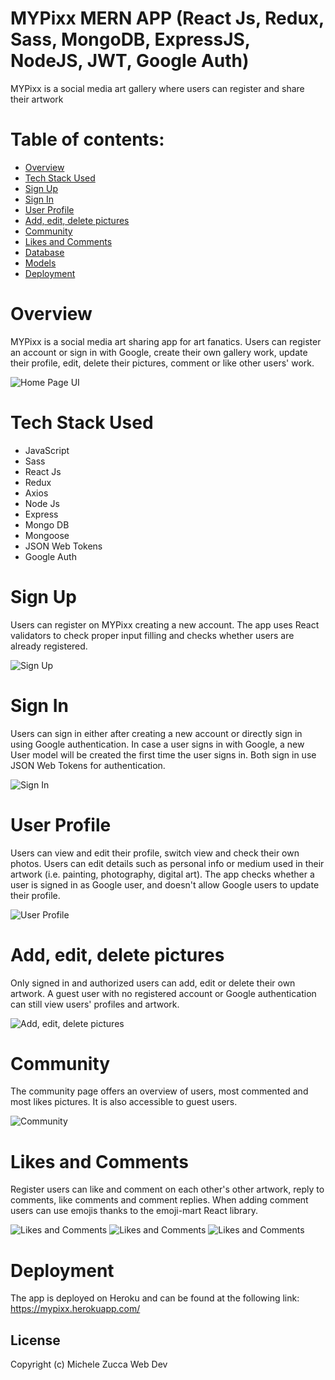 # MYPixx MERN APP (React Js, Redux, Sass, MongoDB, ExpressJS, NodeJS, JWT, Google Auth)
MYPixx is a social media art gallery where users can register and share their artwork

# Table of contents:

- [Overview](#overview)
- [Tech Stack Used](#tech-stack-used)
- [Sign Up](#sign-up)
- [Sign In](#sign-in)
- [User Profile](#user-profile)
- [Add, edit, delete pictures](#add-edit-delete-pictures)
- [Community](#community)
- [Likes and Comments](#likes-and-comments)
- [Database](#database)
- [Models](#models)
- [Deployment](#deployment)


# Overview
MYPixx is a social media art sharing app for art fanatics. Users can register an account or sign in with Google, create their own gallery work, update their profile, edit, delete their pictures, comment or like other users' work.

![Home Page UI](./readme-imgs/mypixx_home.png)

# Tech Stack Used
- JavaScript 
- Sass
- React Js 
- Redux
- Axios
- Node Js
- Express
- Mongo DB
- Mongoose
- JSON Web Tokens
- Google Auth

# Sign Up
Users can register on MYPixx creating a new account. The app uses React validators to check proper input filling and checks whether users are already registered. 

![Sign Up](./readme-imgs/mypixx_register.png)

# Sign In
Users can sign in either after creating a new account or directly sign in using Google authentication. In case a user signs in with Google, a new User model will be created the first time the user signs in. Both sign in use JSON Web Tokens for authentication.

![Sign In](./readme-imgs/mypixx_login.png)

# User Profile
Users can view and edit their profile, switch view and check their own photos. Users can edit details such as personal info or medium used in their artwork (i.e. painting, photography, digital art). The app checks whether a user is signed in as Google user, and doesn't allow Google users to update their profile.

![User Profile](./readme-imgs/mypixx_user.png)

# Add, edit, delete pictures
Only signed in and authorized users can add, edit or delete their own artwork. A guest user with no registered account or Google authentication can still view users' profiles and artwork.

![Add, edit, delete pictures](./readme-imgs/mypixx_viewphoto.png)

# Community
The community page offers an overview of users, most commented and most likes pictures. It is also accessible to guest users.

![Community](./readme-imgs/mypixx_community.png)

# Likes and Comments
Register users can like and comment on each other's other artwork, reply to comments, like comments and comment replies. When adding comment users can use emojis thanks to the emoji-mart React library.

![Likes and Comments](./readme-imgs/mypixx_comments.png)
![Likes and Comments](./readme-imgs/mypixx_emoji.png)
![Likes and Comments](./readme-imgs/mypixx_likes.png)

# Deployment
The app is deployed on Heroku and can be found at the following link: https://mypixx.herokuapp.com/

## License
Copyright (c) Michele Zucca Web Dev

